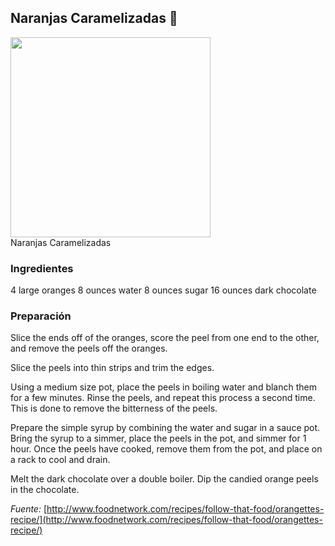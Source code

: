 ## Naranjas Caramelizadas :memo:

<div class="image">
  <img src="http://i.imgur.com/cB1rgP8.jpg" height=320/>
  <div class="caption">Naranjas Caramelizadas</div>
</div>

### Ingredientes
4 large oranges
8 ounces water
8 ounces sugar
16 ounces dark chocolate

### Preparación

Slice the ends off of the oranges, score the peel from one end to the other, and remove the peels off the oranges.

Slice the peels into thin strips and trim the edges.

Using a medium size pot, place the peels in boiling water and blanch them for a few minutes. Rinse the peels, and repeat this process a second time. This is done to remove the bitterness of the peels.

Prepare the simple syrup by combining the water and sugar in a sauce pot. Bring the syrup to a simmer, place the peels in the pot, and simmer for 1 hour. Once the peels have cooked, remove them from the pot, and place on a rack to cool and drain.

Melt the dark chocolate over a double boiler. Dip the candied orange peels in the chocolate.

*Fuente:* [http://www.foodnetwork.com/recipes/follow-that-food/orangettes-recipe/](http://www.foodnetwork.com/recipes/follow-that-food/orangettes-recipe/)
